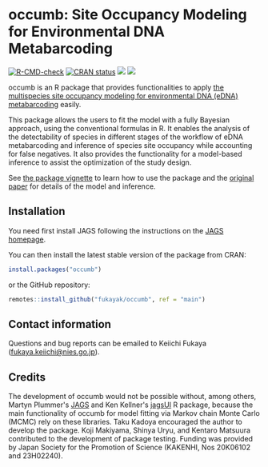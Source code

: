 # occumb: Site Occupancy Modeling for Environmental DNA Metabarcoding

<!-- badges: start -->
[![R-CMD-check](https://github.com/fukayak/occumb/workflows/R-CMD-check/badge.svg)](https://github.com/fukayak/occumb/actions)
[![CRAN status](https://www.r-pkg.org/badges/version/occumb)](https://CRAN.R-project.org/package=occumb)
[![](http://cranlogs.r-pkg.org/badges/grand-total/occumb)](https://cran.r-project.org/package=occumb)
[![](http://cranlogs.r-pkg.org/badges/last-month/occumb)](https://cran.r-project.org/package=occumb)
<!-- badges: end -->

occumb is an R package that provides functionalities to apply [the multispecies site occupancy modeling for environmental DNA (eDNA) metabarcoding](https://doi.org/10.1111/2041-210X.13732) easily.

This package allows the users to fit the model with a fully Bayesian approach, using the conventional formulas in R. It enables the analysis of the detectability of species in different stages of the workflow of eDNA metabarcoding and inference of species site occupancy while accounting for false negatives. It also provides the functionality for a model-based inference to assist the optimization of the study design.

See [the package vignette](https://fukayak.github.io/occumb/articles/occumb.html) to learn how to use the package and the [original paper](https://doi.org/10.1111/2041-210X.13732) for details of the model and inference.

## Installation
You need first install JAGS following the instructions on the [JAGS homepage](https://mcmc-jags.sourceforge.io/).

You can then install the latest stable version of the package from CRAN:

``` r
install.packages("occumb")
```

or the GitHub repository:

``` r
remotes::install_github("fukayak/occumb", ref = "main")
```

## Contact information

Questions and bug reports can be emailed to Keiichi Fukaya (fukaya.keiichi@nies.go.jp).

## Credits

The development of occumb would not be possible without, among others, Martyn Plummer's [JAGS](https://mcmc-jags.sourceforge.io/) and Ken Kellner's [jagsUI](https://CRAN.R-project.org/package=jagsUI) R package, because the main functionality of occumb for model fitting via Markov chain Monte Carlo (MCMC) rely on these libraries. Taku Kadoya encouraged the author to develop the package. Koji Makiyama, Shinya Uryu, and Kentaro Matsuura contributed to the development of package testing. Funding was provided by Japan Society for the Promotion of Science (KAKENHI, Nos 20K06102 and 23H02240).

